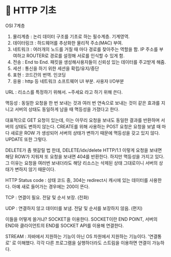 # 🥑 HTTP 기초

OSI 7계층

1. 물리계층 : 논리 데이터 구조를 기초로 하는 필수계층. 기계영역.
2. 데이터링크 : 하드웨어를 추상화한 물리적 주소(MAC) 부여.
3. 네트워크 : 여러개의 노드를 거칠 때 마다 경로를 찾아주는 역할을 함. IP 주소를 부여하고 ROUTER로 경로를 설정해 서로를 인식할 수 있게 함.
4. 전송 : End to End. 패킷을   생성해사용자들이 신뢰성 있는 데이터를 주고받게 해줌.&#x20;
5. 세션 : 통신을 하기 위한 세션을 확립/유지/중단
6. 표현 : 코드간의 번역. 인코딩
7. 응용 : http 등 네트워크 소프트웨어 UI 부분. 사용자 I/O부분

URL : 리소스를 특정하기 위해서. \~주세요 라고 하기 위해 쓴다.

멱등성 : 동일한 요청을 한 번 보내는 것과 여러 번 연속으로 보내는 것이 같은 효과를 지니고 서버의 상태도 동일하게 남을 때 멱등성을 가졌다고 한다.&#x20;

대표적으로  GET 요청이 있는데, 이는 아무리 요청을 보내도 동일한 결과를 반환하며 서버의 상태도 변하지 않는다. CREATE를 위해 사용하는 POST 요청은 요청을 보낼 때 마다 새로운  ROW 가 생성되어 서버의 상태가 변하기 때문에 멱등성을 갖고 있지 않다. UPDATE 또한 그렇다.&#x20;

DELETE가 좀 헷갈릴 법 한데, DELETE/idx/delete HTTP/1.1 이렇게 요청을 보내면 해당 ROW가 지워져 또 요청을 보내면 404를 반환한다. 하지만 멱등성을 가지고 있다. 그 이유는 요청을 여러번 보내더라도 해당 리소스는 삭제된 상태 그대로이니 서버의 상태가 변하지 않기 때문이다.&#x20;

HTTP Status code : 상태 코드 중, 304는 redirect시 캐시에 있는 데이터를 사용한다. 아예 새로 들어가는 경우에는 200이 뜬다.

TCP : 연결이 필요. 전달 및 순서 보장. (전화)

UDP : 연결하지 않고 데이터를 보냄. 전달 및 순서를 보장하지 않음. (편지)

이들을 어떻게 쓸거냐? SOCKET을 이용한다. SOCKET이란 END POINT, 서버의 END와 클라이언트의 END를 SOCKET API를 이용해 연결한다.

STREAM : 자바에서 지원하는 기능이 아닌 OS 차원에서 지원하는 기능이다. '연결통로' 로 이해했다. 각각 다른 프로그램을 실행하더라도 스트림을 이용하면 연결이 가능하다.
